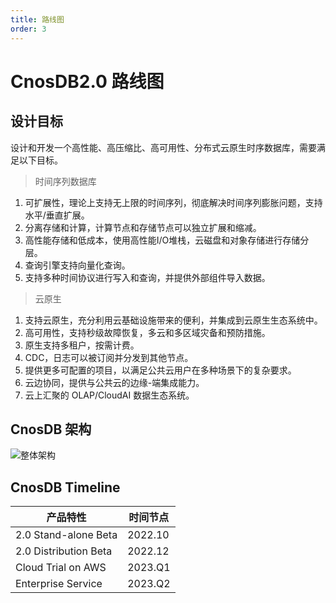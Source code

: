 ```yaml
---
title: 路线图
order: 3
---
```


# CnosDB2.0 路线图

## 设计目标

设计和开发一个高性能、高压缩比、高可用性、分布式云原生时序数据库，需要满足以下目标。

> 时间序列数据库

1. 可扩展性，理论上支持无上限的时间序列，彻底解决时间序列膨胀问题，支持水平/垂直扩展。
2. 分离存储和计算，计算节点和存储节点可以独立扩展和缩减。
3. 高性能存储和低成本，使用高性能I/O堆栈，云磁盘和对象存储进行存储分层。
4. 查询引擎支持向量化查询。
5. 支持多种时间协议进行写入和查询，并提供外部组件导入数据。

> 云原生

1. 支持云原生，充分利用云基础设施带来的便利，并集成到云原生生态系统中。
2. 高可用性，支持秒级故障恢复，多云和多区域灾备和预防措施。
3. 原生支持多租户，按需计费。
4. CDC，日志可以被订阅并分发到其他节点。
5. 提供更多可配置的项目，以满足公共云用户在多种场景下的复杂要求。
7. 云边协同，提供与公共云的边缘-端集成能力。
6. 云上汇聚的 OLAP/CloudAI 数据生态系统。

## CnosDB 架构

![整体架构](https://raw.githubusercontent.com/cnosdb/cnosdb/main/docs/source/_static/img/arch.jpg)

## CnosDB Timeline

| 产品特性                  | 时间节点  |
|-----------------------| ----  |
| 2.0 Stand-alone  Beta | 2022.10 |
| 2.0 Distribution Beta | 2022.12 |
| Cloud Trial on AWS    | 2023.Q1 |
| Enterprise Service    | 2023.Q2 |



